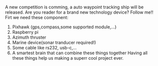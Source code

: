 A new competition is comming, a auto waypoint tracking ship will be released. Are you reader for a brand new technology device? Follow me!!
Firt we need these component:
 1. Pixhawk (gps,compass,some supported module,...)
 2. Raspberry pi
 3. Azimuth thruster
 4. Marine device(sonar tranducer required!)
 5. Some cable like rs232, usb-c,...
 6. A smartest brain that can combine these things together
Having all these things help us making a superr cool project ever.
